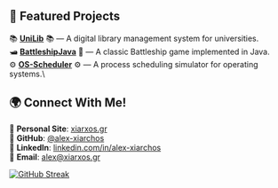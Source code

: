## 🔧 Featured Projects
📚 **[UniLib](https://github.com/alex-xiarchos/UniLib)** 📚 — A digital library management system for universities.\
🛥️ **[BattleshipJava](https://github.com/alex-xiarchos/BattleshipJava)** 🚢 — A classic Battleship game implemented in Java.\
⚙️ **[OS-Scheduler](https://github.com/alex-xiarchos/OS-Scheduler)** ⚙️ — A process scheduling simulator for operating systems.\

## 🌍 Connect With Me!
🔗 **Personal Site**: [xiarxos.gr](https://xiarxos.gr/)\
🐙 **GitHub**: [@alex-xiarchos](https://github.com/alex-xiarchos)\
💼 **LinkedIn**: [linkedin.com/in/alex-xiarchos](https://linkedin.com/in/alex-xiarchos)\
📩 **Email**: alex@xiarxos.gr

[![GitHub Streak](https://streak-stats.demolab.com?user=alex-xiarchos&theme=github-dark-blue&hide_border=true&mode=weekly)](https://git.io/streak-stats)
